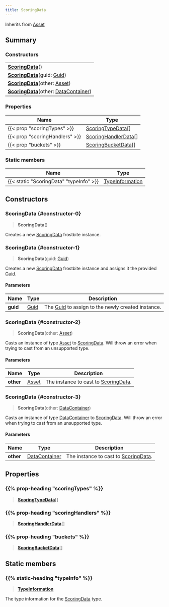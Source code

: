 ```yaml
---
title: ScoringData
---
```


Inherits from [Asset](/vext/ref/fb/asset)

## Summary

### Constructors

|  |
| --- |
| **[ScoringData](#constructor-0)**() |
| **[ScoringData](#constructor-1)**(guid: [Guid](/vext/ref/shared/type/guid)) |
| **[ScoringData](#constructor-2)**(other: [Asset](/vext/ref/fb/asset)) |
| **[ScoringData](#constructor-3)**(other: [DataContainer](/vext/ref/shared/type/datacontainer)) |

### Properties

| Name | Type |
| ---- | ---- |
| {{< prop "scoringTypes" >}} | [ScoringTypeData](/vext/ref/fb/scoringtypedata)[] |
| {{< prop "scoringHandlers" >}} | [ScoringHandlerData](/vext/ref/fb/scoringhandlerdata)[] |
| {{< prop "buckets" >}} | [ScoringBucketData](/vext/ref/fb/scoringbucketdata)[] |

### Static members

| Name | Type |
| ---- | ---- |
| {{< static "ScoringData" "typeInfo" >}} | [TypeInformation](/vext/ref/shared/type/typeinformation) |

## Constructors

### ScoringData {#constructor-0}

> **ScoringData**()

Creates a new [ScoringData](/vext/ref/fb/scoringdata) frostbite instance.

### ScoringData {#constructor-1}

> **ScoringData**(guid: [Guid](/vext/ref/shared/type/guid))

Creates a new [ScoringData](/vext/ref/fb/scoringdata) frostbite instance and assigns it the provided [Guid](/vext/ref/shared/type/guid).

#### Parameters

| Name | Type | Description |
| ---- | ---- | ----------- |
| **guid** | [Guid](/vext/ref/shared/type/guid) | The [Guid](/vext/ref/shared/type/guid) to assign to the newly created instance. |

### ScoringData {#constructor-2}

> **ScoringData**(other: [Asset](/vext/ref/fb/asset))

Casts an instance of type [Asset](/vext/ref/fb/asset) to [ScoringData](/vext/ref/fb/scoringdata). Will throw an error when trying to cast from an unsupported type.

#### Parameters

| Name | Type | Description |
| ---- | ---- | ----------- |
| **other** | [Asset](/vext/ref/fb/asset) | The instance to cast to [ScoringData](/vext/ref/fb/scoringdata). |

### ScoringData {#constructor-3}

> **ScoringData**(other: [DataContainer](/vext/ref/shared/type/datacontainer))

Casts an instance of type [DataContainer](/vext/ref/shared/type/datacontainer) to [ScoringData](/vext/ref/fb/scoringdata). Will throw an error when trying to cast from an unsupported type.

#### Parameters

| Name | Type | Description |
| ---- | ---- | ----------- |
| **other** | [DataContainer](/vext/ref/shared/type/datacontainer) | The instance to cast to [ScoringData](/vext/ref/fb/scoringdata). |

## Properties

### {{% prop-heading "scoringTypes" %}}

> **[ScoringTypeData](/vext/ref/fb/scoringtypedata)**[]

### {{% prop-heading "scoringHandlers" %}}

> **[ScoringHandlerData](/vext/ref/fb/scoringhandlerdata)**[]

### {{% prop-heading "buckets" %}}

> **[ScoringBucketData](/vext/ref/fb/scoringbucketdata)**[]

## Static members

### {{% static-heading "typeInfo" %}}

> **[TypeInformation](/vext/ref/shared/type/typeinformation)**

The type information for the [ScoringData](/vext/ref/fb/scoringdata) type.

